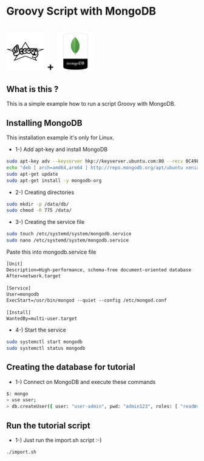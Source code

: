 # Groovy Script with MongoDB

# <img src="DOCs/groovy.png" width="100" height="100"/> + <img src="DOCs/mongo.png" width="100" height="100"/>

## What is this ?
This is a simple example how to run a script Groovy with MongoDB.

## Installing MongoDB
This installation example it's only for Linux.

* 1-) Add apt-key and install MongoDB

```bash
sudo apt-key adv --keyserver hkp://keyserver.ubuntu.com:80 --recv 0C49F3730359A14518585931BC711F9BA15703C6
echo "deb [ arch=amd64,arm64 ] http://repo.mongodb.org/apt/ubuntu xenial/mongodb-org/3.4 multiverse" | sudo tee /etc/apt/sources.list.d/mongodb-org-3.4.list
sudo apt-get update
sudo apt-get install -y mongodb-org
```

* 2-) Creating directories

```bash
sudo mkdir -p /data/db/
sudo chmod -R 775 /data/
```

* 3-) Creating the service file

```bash
sudo touch /etc/systemd/system/mongodb.service
sudo nano /etc/systemd/system/mongodb.service
``` 

Paste this into mongodb.service file

```text
[Unit]
Description=High-performance, schema-free document-oriented database
After=network.target

[Service]
User=mongodb
ExecStart=/usr/bin/mongod --quiet --config /etc/mongod.conf

[Install]
WantedBy=multi-user.target
```

* 4-) Start the service

```bash
sudo systemctl start mongodb
sudo systemctl status mongodb
```

## Creating the database for tutorial

* 1-) Connect on MongoDB and execute these commands
```bash
$: mongo
> use user;
> db.createUser({ user: "user-admin", pwd: "admin123", roles: [ "readWrite" ] })
```

## Run the tutorial script

* 1-) Just run the import.sh script :-)
```bash
./import.sh
```